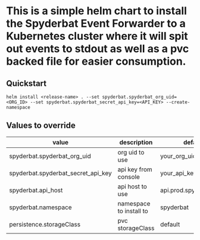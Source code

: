 # This is a simple helm chart to install the Spyderbat Event Forwarder to a Kubernetes cluster where it will spit out events to stdout as well as a pvc backed file for easier consumption.

## Quickstart
```
helm install <release-name> . --set spyderbat.spyderbat_org_uid=<ORG_ID> --set spyderbat.spyderbat_secret_api_key=<API_KEY> --create-namespace
```

## Values to override

| value | description | default|required|
|--------|-------------|--------|----|
|spyderbat.spyderbat_org_uid | org uid to use | your_org_uid| Y|
|spyderbat.spyderbat_secret_api_key | api key from console | your_api_key|Y|
|spyderbat.api_host | api host to use | api.prod.spyderbat.com|N
|spyderbat.namespace| namespace to install to| spyderbat|N
|persistence.storageClass | pvc storageClass | default|N